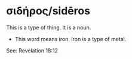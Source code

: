 # σιδήρος/sidēros
This is a type of thing. It is a noun. 

* This word means iron. Iron is a type of metal.

See: Revelation 18:12
